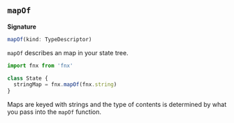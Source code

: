 ## `mapOf`

**Signature**

```javascript
mapOf(kind: TypeDescriptor)
```

`mapOf` describes an map in your state tree.

```javascript
import fnx from 'fnx'

class State {
  stringMap = fnx.mapOf(fnx.string)
}
```

Maps are keyed with strings and the type of contents is determined by what you pass into the
`mapOf` function.
